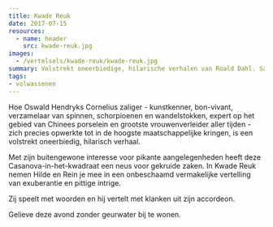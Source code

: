 ```yaml
---
title: Kwade Reuk
date: 2017-07-15
resources:
  - name: header
    src: kwade-reuk.jpg
images:
  - /vertelsels/kwade-reuk/kwade-reuk.jpg
summary: Volstrekt oneerbiedige, hilarische verhalen van Roald Dahl. Samen met uitmuntend accordeonist Rein De Vos.
tags:
- volwassenen
---
```


Hoe Oswald Hendryks Cornelius zaliger - kunstkenner, bon-vivant, verzamelaar van spinnen, schorpioenen en wandelstokken, expert op het gebied van Chinees porselein en grootste vrouwenverleider aller tijden - zich precies opwerkte tot in de hoogste maatschappelijke kringen, is een volstrekt oneerbiedig, hilarisch verhaal.

Met zijn buitengewone interesse voor pikante aangelegenheden heeft deze Casanova-in-het-kwadraat een neus voor gekruide zaken.
In Kwade Reuk nemen Hilde en Rein je mee in een onbeschaamd vermakelijke vertelling van exuberantie en pittige intrige.

Zij speelt met woorden en hij vertelt met klanken uit zijn accordeon.

Gelieve deze avond zonder geurwater bij te wonen. 
